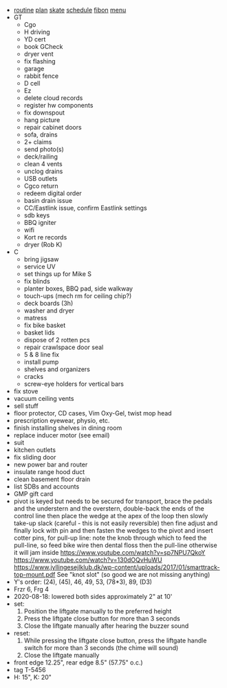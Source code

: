 - [routine](routine.md) [plan](plan.html) [skate](https://www.haltonhills.ca/simpletrack) [schedule](schedule.html) [fibon](fibon.html) [menu](menu.html)
- GT
  - Cgo
  - H driving
  - YD cert
  - book GCheck
  - dryer vent
  - fix flashing
  - garage
  - rabbit fence
  - D cell
  - Ez
  - delete cloud records
  - register hw components
  - fix downspout
  - hang picture
  - repair cabinet doors
  - sofa, drains
  - 2+ claims
  - send photo(s)
  - deck/railing
  - clean 4 vents
  - unclog drains
  - USB outlets
  - Cgco return
  - redeem digital order
  - basin drain issue
  - CC/Eastlink issue, confirm Eastlink settings
  - sdb keys
  - BBQ igniter
  - wifi
  - Kort re records
  - dryer (Rob K)
- C
  - bring jigsaw
  - service UV
  - set things up for Mike S
  - fix blinds
  - planter boxes, BBQ pad, side walkway
  - touch-ups (mech rm for ceiling chip?)
  - deck boards (3h)
  - washer and dryer
  - matress
  - fix bike basket
  - basket lids
  - dispose of 2 rotten pcs
  - repair crawlspace door seal
  - 5 & 8 line fix
  - install pump
  - shelves and organizers
  - cracks
  - screw-eye holders for vertical bars
- fix stove
- vacuum ceiling vents
- sell stuff
- floor protector, CD cases, Vim Oxy-Gel, twist mop head
- prescription eyewear, physio, etc.
- finish installing shelves in dining room
- replace inducer motor (see email)
- suit
- kitchen outlets
- fix sliding door
- new power bar and router
- insulate range hood duct
- clean basement floor drain
- list SDBs and accounts
- GMP gift card
- pivot is keyed but needs to be secured for transport, brace the pedals and the understern and the overstern, double-back the ends of the control line then place the wedge at the apex of the loop then slowly take-up slack (careful - this is not easily reversible) then fine adjust and finally lock with pin and then fasten the wedges to the pivot and insert cotter pins, for pull-up line: note the knob through which to feed the pull-line, so feed bike wire then dental floss then the pull-line otherwise it will jam inside https://www.youtube.com/watch?v=sp7NPU7QkoY https://www.youtube.com/watch?v=130dOQvHuWU https://www.jyllingesejlklub.dk/wp-content/uploads/2017/01/smarttrack-top-mount.pdf See "knot slot" (so good we are not missing anything)
- Y's order: (24), (45), 46, 49, 53, (78*3), 89, (D3)
- Frzr 6, Frg 4
- 2020-08-18: lowered both sides approximately 2" at 10'
- set:
  1. Position the liftgate manually to the preferred height
  1. Press the liftgate close button for more than 3 seconds
  1. Close the liftgate manually after hearing the buzzer sound
- reset:
  1. While pressing the liftgate close button, press the liftgate handle switch for more than 3 seconds (the chime will sound)
  1. Close the liftgate manually
- front edge 12.25", rear edge 8.5" (57.75" o.c.)
- tag T-5456
- H: 15", K: 20"
